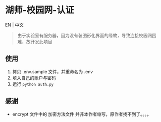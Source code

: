 # 湖师-校园网-认证

[EN](README.md) | 中文

> 由于实验室有服务器，因为没有装图形化界面的缘故，导致连接校园网困难，故开发此项目

## 使用
1. 拷贝 .env.sample 文件，并重命名为 .env
2. 填入自己的账户与密码
3. 运行 `python auth.py`

## 感谢
* encrypt 文件中的 加密方法文件 并非本作者缩写，原作者找不到了。。。。
